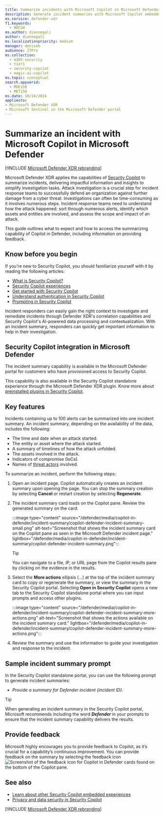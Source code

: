 ```yaml
---
title: Summarize incidents with Microsoft Copilot in Microsoft Defender
description: Generate incident summaries with Microsoft Copilot embedded in Microsoft Defender.
ms.service: defender-xdr
f1.keywords:
  - NOCSH
ms.author: diannegali
author: diannegali
ms.localizationpriority: medium
manager: deniseb
audience: ITPro
ms.collection:
  - m365-security
  - tier1
  - security-copilot
  - magic-ai-copilot
ms.topic: conceptual
search.appverid:
  - MOE150
  - MET150
ms.date: 10/14/2024
appliesto:
- Microsoft Defender XDR
- Microsoft Sentinel in the Microsoft Defender portal
---
```


# Summarize an incident with Microsoft Copilot in Microsoft Defender

[!INCLUDE [Microsoft Defender XDR rebranding](../includes/microsoft-defender.md)]

Microsoft Defender XDR applies the capabilities of [Security Copilot](/security-copilot/microsoft-security-copilot) to summarize incidents, delivering impactful information and insights to simplify investigation tasks. Attack investigation is a crucial step for incident response teams to successfully defend an organization against further damage from a cyber threat. Investigations can often be time-consuming as it involves numerous steps. Incident response teams need to understand how the attack happened: sort through numerous alerts, identify which assets and entities are involved, and assess the scope and impact of an attack.

This guide outlines what to expect and how to access the summarizing capability of Copilot in Defender, including information on providing feedback.

## Know before you begin

If you're new to Security Copilot, you should familiarize yourself with it by reading the following articles:

- [What is Security Copilot?](/security-copilot/microsoft-security-copilot)
- [Security Copilot experiences](/security-copilot/experiences-security-copilot)
- [Get started with Security Copilot](/security-copilot/get-started-security-copilot)
- [Understand authentication in Security Copilot](/security-copilot/authentication)
- [Prompting in Security Copilot](/security-copilot/prompting-security-copilot)

Incident responders can easily gain the right context to investigate and remediate incidents through Defender XDR's correlation capabilities and Security Copilot's AI-powered data processing and contextualization. With an incident summary, responders can quickly get important information to help in their investigation.

## Security Copilot integration in Microsoft Defender

The incident summary capability is available in the Microsoft Defender portal for customers who have provisioned access to Security Copilot.

This capability is also available in the Security Copilot standalone experience through the Microsoft Defender XDR plugin. Know more about [preinstalled plugins in Security Copilot](/security-copilot/manage-plugins#preinstalled-plugins).

## Key features

Incidents containing up to 100 alerts can be summarized into one incident summary. An incident summary, depending on the availability of the data, includes the following:

- The time and date when an attack started.
- The entity or asset where the attack started.
- A summary of timelines of how the attack unfolded.
- The assets involved in the attack.
- Indicators of compromise (IoCs).
- Names of [threat actors](/microsoft-365/security/intelligence/microsoft-threat-actor-naming) involved.

To summarize an incident, perform the following steps:

1. Open an incident page. Copilot automatically creates an incident summary upon opening the page. You can stop the summary creation by selecting **Cancel** or restart creation by selecting **Regenerate**.

2. The incident summary card loads on the Copilot pane. Review the generated summary on the card.
 
   :::image type="content" source="/defender/media/copilot-in-defender/incident-summary/copilot-defender-incident-summary-small.png" alt-text="Screenshot that shows the incident summary card on the Copilot pane as seen in the Microsoft Defender incident page." lightbox="/defender/media/copilot-in-defender/incident-summary/copilot-defender-incident-summary.png":::

   > [!TIP]
   > You can navigate to a file, IP, or URL page from the Copilot results pane by clicking on the evidence in the results.

3. Select the **More actions** ellipsis (...) at the top of the incident summary card to copy or regenerate the summary, or view the summary in the Security Copilot portal. Selecting **Open in Security Copilot** opens a new tab to the Security Copilot standalone portal where you can input prompts and access other plugins.

   :::image type="content" source="/defender/media/copilot-in-defender/incident-summary/copilot-defender-incident-summary-more-actions.png" alt-text="Screenshot that shows the actions available on the incident summary card." lightbox="/defender/media/copilot-in-defender/incident-summary/copilot-defender-incident-summary-more-actions.png":::

4. Review the summary and use the information to guide your investigation and response to the incident.

## Sample incident summary prompt

In the Security Copilot standalone portal, you can use the following prompt to generate incident summaries:

- *Provide a summary for Defender incident {incident ID}.*

> [!TIP]
> When generating an incident summary in the Security Copilot portal, Microsoft recommends including the word ***Defender*** in your prompts to ensure that the incident summary capability delivers the results.

## Provide feedback

Microsoft highly encourages you to provide feedback to Copilot, as it’s crucial for a capability’s continuous improvement. You can provide feedback on the summary by selecting the feedback icon ![Screenshot of the feedback icon for Copilot in Defender cards](/defender/media/copilot-in-defender/copilot-defender-feedback.png) found on the bottom of the Copilot pane.

## See also

- [Learn about other Security Copilot embedded experiences](/security-copilot/experiences-security-copilot)
- [Privacy and data security in Security Copilot](/copilot/security/privacy-data-security)

[!INCLUDE [Microsoft Defender XDR rebranding](../includes/defender-m3d-techcommunity.md)]
